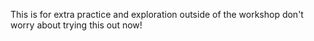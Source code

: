 This is for extra practice and exploration outside of the workshop don't worry about trying this out now!
